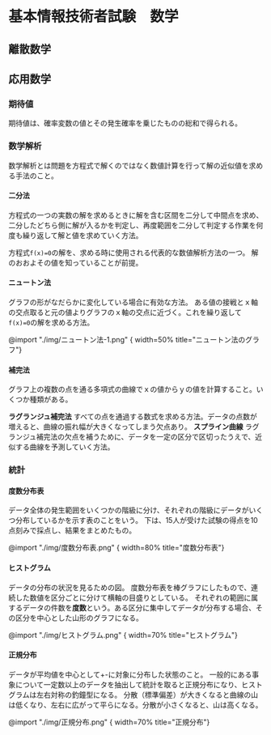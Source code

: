 # 基本情報技術者試験　数学

## 離散数学


## 応用数学

### 期待値
期待値は、確率変数の値とその発生確率を乗じたものの総和で得られる。

### 数学解析
数学解析とは問題を方程式で解くのではなく数値計算を行って解の近似値を求める手法のこと。

#### 二分法
方程式の一つの実数の解を求めるときに解を含む区間を二分して中間点を求め、二分したどちら側に解が入るかを判定し、再度範囲を二分して判定する作業を何度も繰り返して解と値を求めていく方法。

方程式`f(x)=0`の解を、求める時に使用される代表的な数値解析方法の一つ。
解のおおよその値を知っていることが前提。

#### ニュートン法
グラフの形がなだらかに変化している場合に有効な方法。
ある値の接戦とｘ軸の交点取ると元の値よりグラフのｘ軸の交点に近づく。これを繰り返して`f(x)=0`の解を求める方法。

@import "./img/ニュートン法-1.png" { width=50% title="ニュートン法のグラフ"}

#### 補完法
グラフ上の複数の点を通る多項式の曲線でｘの値からｙの値を計算すること。いくつか種類がある。

**ラグランジュ補完法**
すべての点を通過する数式を求める方法。データの点数が増えると、曲線の振れ幅が大きくなってしまう欠点あり。
**スプライン曲線**
ラグランジュ補完法の欠点を補うために、データを一定の区分で区切ったうえで、近似する曲線を予測していく方法。

### 統計

#### 度数分布表
データ全体の発生範囲をいくつかの階級に分け、それぞれの階級にデータがいくつ分布しているかを示す表のことをいう。
下は、15人が受けた試験の得点を10点刻みで採点し、結果をまとめたもの。

@import "./img/度数分布表.png" { width=80% title="度数分布表"}

#### ヒストグラム
データの分布の状況を見るための図。
度数分布表を棒グラフにしたもので、連続した数値を区分ごとに分けて横軸の目盛りとしている。
それぞれの範囲に属するデータの件数を**度数**という。ある区分に集中してデータが分布する場合、その区分を中心とした山形のグラフになる。

@import "./img/ヒストグラム.png" { width=70% title="ヒストグラム"}

#### 正規分布
データが平均値を中心として+-に対象に分布した状態のこと。
一般的にある事象について一定数以上のデータを抽出して統計を取ると正規分布になり、ヒストグラムは左右対称の釣鐘型になる。
分散（標準偏差）が大きくなると曲線の山は低くなり、左右に広がって平らになる。分散が小さくなると、山は高くなる。

@import "./img/正規分布.png" { width=70% title="正規分布"}
